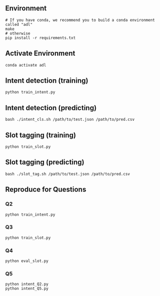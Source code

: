 ## Environment
```shell
# If you have conda, we recommend you to build a conda environment called "adl"
make
# otherwise
pip install -r requirements.txt
```

## Activate Environment
```shell
conda activate adl
```

<!-- ## Preprocessing
```shell
# To preprocess intent detectiona and slot tagging datasets
bash preprocess.sh
``` -->

## Intent detection (training)
```shell
python train_intent.py
```

## Intent detection (predicting)
```shell
bash ./intent_cls.sh /path/to/test.json /path/to/pred.csv
```

## Slot tagging (training)
```shell
python train_slot.py
```

## Slot tagging (predicting)
```shell
bash ./slot_tag.sh /path/to/test.json /path/to/pred.csv
```

## Reproduce for Questions

### Q2
```shell
python train_intent.py
```

### Q3
```shell
python train_slot.py
```

### Q4
```shell
python eval_slot.py
```

### Q5
```shell
python intent_Q2.py
python intent_Q5.py
```